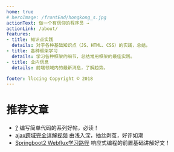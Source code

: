 ```yaml
---
home: true
# heroImage: /frontEnd/hongkong_s.jpg
actionText: 做一个有信仰的程序员 →
actionLink: /about/
features:
- title: 知识点实践
  details: 对于各种基础知识点（JS、HTML、CSS）的实践，总结。
- title: 各种框架学习
  details: 学习各种框架的细节，总结常用框架的最佳实践。
- title: 业内信息
  details: 前端领域内的最新消息，了解趋势。

footer: llccing Copyright © 2018
---
```



# 推荐文章

* [?](/about/) 编写简单代码的系列好帖，必读！
* [ajax跨域完全详解视频](https://www.imooc.com/learn/947) 由浅入深，抽丝剥茧，好评如潮
* [Springboot2 Webflux学习路径](https://www.imooc.com/article/27181) 响应式编程的前置基础讲解好文！




